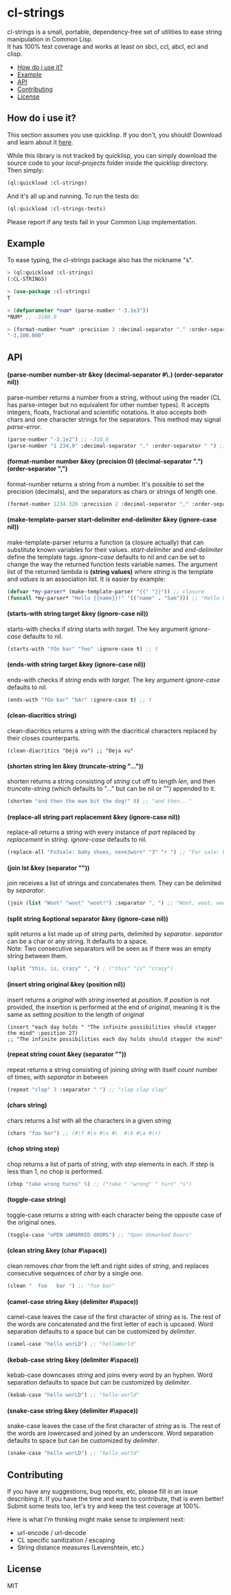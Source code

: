 # cl-strings
cl-strings is a small, portable, dependency-free set of utilities to ease string manipulation in Common Lisp.  
It has 100% test coverage and works at least on sbcl, ccl, abcl, ecl and clisp.

* [How do i use it?](#how-do-i-use-it)
* [Example](#example)
* [API](#api)
* [Contributing](#contributing)
* [License](#license)

## How do i use it?
This section assumes you use quicklisp. If you don't, you should! Download and learn about it [here](https://www.quicklisp.org/beta/).

While this library is not tracked by quicklisp, you can simply download the source code to your *local-projects* folder inside the quicklisp directory. Then simply:  
```lisp
(ql:quickload :cl-strings)
```
And it's all up and running. To run the tests do:
```lisp
(ql:quickload :cl-strings-tests)
```
Please report if any tests fail in your Common Lisp implementation.

## Example
To ease typing, the cl-strings package also has the nickname "s".
```lisp
> (ql:quickload :cl-strings)
(:CL-STRINGS)  

> (use-package :cl-strings)
T  

> (defparameter *num* (parse-number "-3.1e3"))
*NUM* ;; -3100.0  

> (format-number *num* :precision 3 :decimal-separator "." :order-separator ",")
"-3,100.000"
```

## API
#### (parse-number number-str &key (decimal-separator #\\.) (order-separator nil))
parse-number returns a number from a string, without using the reader (CL has parse-integer but no equivalent for other number types). It accepts integers, floats, fractional and scientific notations. It also accepts both chars and one character strings for the separators. This method may signal *parse-error*.
```lisp
(parse-number "-3.1e2") ;; -310.0
(parse-number "1 234,9" :decimal-separator "," :order-separator " ") ;; 1234.9
```

#### (format-number number &key (precision 0) (decimal-separator ".") (order-separator ",")
format-number returns a string from a number. It's possible to set the precision (decimals), and the separators as chars or strings of length one.
```lisp
(format-number 1234.326 :precision 2 :decimal-separator "," :order-separator " ") ;; "1 234,33"
```

#### (make-template-parser start-delimiter end-delimiter &key (ignore-case nil))
make-template-parser returns a function (a closure actually) that can substitute known variables for their values. *start-delimiter* and *end-delimiter* define the template tags. *ignore-case* defaults to nil and can be set to change the way the returned function tests variable names. The argument list of the returned lambda is **(string values)** where *string* is the template and *values* is an association list. It is easier by example:
```lisp
(defvar *my-parser* (make-template-parser "{{" "}}")) ;; closure
(funcall *my-parser* "Hello {{name}}!" '(("name" . "Sam"))) ;; "Hello Sam!"
```

#### (starts-with string target &key (ignore-case nil))
starts-with checks if *string* starts with *target*. The key argument *ignore-case* defaults to nil.
```lisp
(starts-with "fOo bar" "foo" :ignore-case t) ;; t
```

#### (ends-with string target &key (ignore-case nil))
ends-with checks if *string* ends with *target*. The key argument *ignore-case* defaults to nil.
```lisp
(ends-with "fOo bar" "bAr" :ignore-case t) ;; t
```

#### (clean-diacritics string)
clean-diacritics returns a string with the diacritical characters replaced by their closes counterparts.
```list
(clean-diacritics "Déjà vu") ;; "Deja vu"
```

#### (shorten string len &key (truncate-string "..."))
shorten returns a string consisting of *string* cut off to length *len*, and then *truncate-string* (which defaults to "..." but can be nil or "") appended to it.
```lisp
(shorten "and then the man bit the dog!" 8) ;; "and then..."
```

#### (replace-all string part replacement &key (ignore-case nil))
replace-all returns a string with every instance of *part* replaced by *replacement* in *string*. *ignore-case* defaults to nil.
```lisp
(replace-all "Fo3sale: baby shoes, neve3worn" "3" "r ") ;; "For sale: baby shoes, never worn"
```

#### (join lst &key (separator ""))
join receives a list of strings and concatenates them. They can be delimited by *separator*.
```lisp
(join (list "Woot" "woot" "woot!") :separator ", ") ;; "Woot, woot, woot!"
```

#### (split string &optional separator &key (ignore-case nil))
split returns a list made up of *string* parts, delimited by *separator*. *separator* can be a char or any string. It defaults to a space.  
Note: Two consecutive separators will be seen as
if there was an empty string between them.
```lisp
(split "this, is, crazy" ", ") ; ("this" "is" "crazy")
```

#### (insert string original &key (position nil))
insert returns a *original* with *string* inserted at *position*. If *position* is not provided, the insertion is performed at the end of *original*, meaning it is the same as setting *position* to the length of *original*
```list
(insert "each day holds " "The infinite possibilities should stagger the mind" :position 27)
;; "The infinite possibilities each day holds should stagger the mind"
```

#### (repeat string count &key (separator ""))
repeat returns a string consisting of joining *string* with itself *count* number of times, with *separator* in between
```lisp
(repeat "clap" 3 :separator " ") ;; "clap clap clap"
```

#### (chars string)
chars returns a list with all the characters in a given *string*
```lisp
(chars "foo bar") ;; (#\f #\o #\o #\  #\b #\a #\r)
```

#### (chop string step)
chop returns a list of parts of *string*, with *step* elements in each. If step is less than 1, no chop is performed.
```lisp
(chop "take wrong turns" 5) ;; ("take " "wrong" " turn" "s")
```

#### (toggle-case string)
toggle-case returns a string with each character being the opposite case of the original ones.
```lisp
(toggle-case "oPEN uNMARKED dOORS") ;; "Open Unmarked Doors"
```

#### (clean string &key (char #\\space))
clean removes *char* from the left and right sides of *string*, and replaces consecutive sequences of *char* by a single one.
```lisp
(clean "  foo   bar ") ;; "foo bar"
```

#### (camel-case string &key (delimiter #\\space))
camel-case leaves the case of the first character of *string* as is. The rest of the words are concatenated and the first letter of each is upcased. Word separation defaults to a space but can be customized by *delimiter*.
```lisp
(camel-case "hello worLD") ;; "helloWorld"
```

#### (kebab-case string &key (delimiter #\\space))
kebab-case downcases *string* and joins every word by an hyphen. Word separation defaults to space but can be customized by *delimiter*.
```lisp
(kebab-case "hello worLD") ;; "hello-world"
```

#### (snake-case string &key (delimiter #\\space))
snake-case leaves the case of the first character of *string* as is. The rest of the words are lowercased and joined by an underscore. Word separation defaults to space but can be customized by *delimiter*.
```lisp
(snake-case "hello worLD") ;; "hello_world"
```

## Contributing
If you have any suggestions, bug reports, etc, please fill in an issue describing it. If you have the time and want to contribute, that is even better! Submit some tests too, let's try and keep the test coverage at 100%.

Here is what I'm thinking might make sense to implement next:
- url-encode / url-decode
- CL specific sanitization / escaping
- String distance measures (Levenshtein, etc.)

## License
MIT
